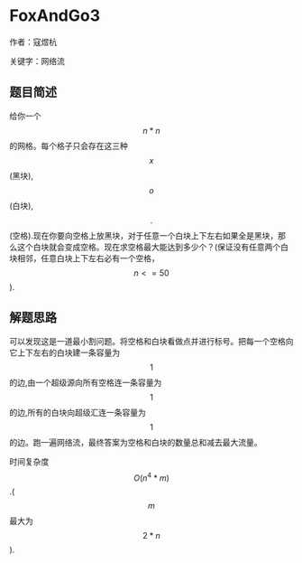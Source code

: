 # FoxAndGo3
作者：寇煜杭

关键字：网络流

## 题目简述
   给你一个$$n*n$$的网格。每个格子只会存在这三种$$x$$(黑块),$$o$$(白块),$$.$$(空格).现在你要向空格上放黑块，对于任意一个白块上下左右如果全是黑块，那么这个白块就会变成空格。现在求空格最大能达到多少个？(保证没有任意两个白块相邻，任意白块上下左右必有一个空格，$$n<=50$$).

## 解题思路
  可以发现这是一道最小割问题。将空格和白块看做点并进行标号。把每一个空格向它上下左右的白块建一条容量为$$1$$的边,由一个超级源向所有空格连一条容量为$$1$$的边,所有的白块向超级汇连一条容量为$$1$$的边。跑一遍网络流，最终答案为空格和白块的数量总和减去最大流量。

时间复杂度$$O(n^4*m)$$.($$m$$最大为$$2*n$$).